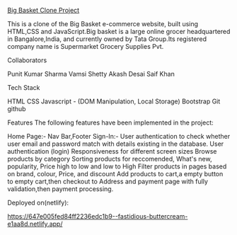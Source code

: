 <u>Big Basket Clone Project</u>

This is a clone of the Big Basket e-commerce website, built using HTML,CSS and JavaScript.Big basket is a large online grocer headquartered in Bangalore,India, and currently owned by Tata Group.Its registered company name is Supermarket Grocery Supplies Pvt.

Collaborators

Punit Kumar Sharma
Vamsi Shetty
Akash Desai
Saif Khan

Tech Stack

HTML
CSS
Javascript - (DOM Manipulation, Local Storage)
Bootstrap
Git
github

Features
The following features have been implemented in the project:

Home Page:- Nav Bar,Footer
Sign-In:- User authentication to check whether user email and password match with details existing in the database.
User authentication (login)
Responsiveness for different screen sizes
Browse products by category
Sorting products for reccomended, What's new, popularity, Price high to low and low to High
Filter products in pages based on brand, colour, Price, and discount
Add products to cart,a empty button to empty cart,then checkout to
Address and payment page with fully validation,then
payment processing.

Deployed on(netlify):

https://647e005fed84ff2236edc1b9--fastidious-buttercream-e1aa8d.netlify.app/
